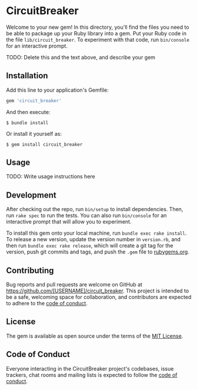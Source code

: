 # CircuitBreaker

Welcome to your new gem! In this directory, you'll find the files you need to be able to package up your Ruby library into a gem. Put your Ruby code in the file `lib/circuit_breaker`. To experiment with that code, run `bin/console` for an interactive prompt.

TODO: Delete this and the text above, and describe your gem

## Installation

Add this line to your application's Gemfile:

```ruby
gem 'circuit_breaker'
```

And then execute:

    $ bundle install

Or install it yourself as:

    $ gem install circuit_breaker

## Usage

TODO: Write usage instructions here

## Development

After checking out the repo, run `bin/setup` to install dependencies. Then, run `rake spec` to run the tests. You can also run `bin/console` for an interactive prompt that will allow you to experiment.

To install this gem onto your local machine, run `bundle exec rake install`. To release a new version, update the version number in `version.rb`, and then run `bundle exec rake release`, which will create a git tag for the version, push git commits and tags, and push the `.gem` file to [rubygems.org](https://rubygems.org).

## Contributing

Bug reports and pull requests are welcome on GitHub at https://github.com/[USERNAME]/circuit_breaker. This project is intended to be a safe, welcoming space for collaboration, and contributors are expected to adhere to the [code of conduct](https://github.com/[USERNAME]/circuit_breaker/blob/master/CODE_OF_CONDUCT.md).


## License

The gem is available as open source under the terms of the [MIT License](https://opensource.org/licenses/MIT).

## Code of Conduct

Everyone interacting in the CircuitBreaker project's codebases, issue trackers, chat rooms and mailing lists is expected to follow the [code of conduct](https://github.com/[USERNAME]/circuit_breaker/blob/master/CODE_OF_CONDUCT.md).
